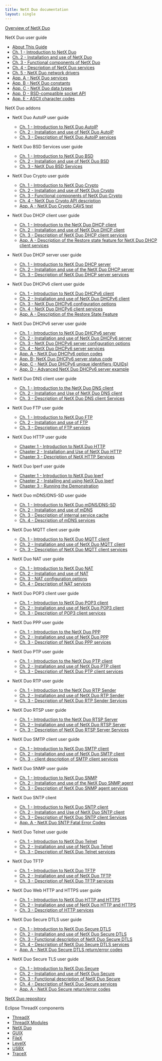 ```yaml
---
title: NetX Duo documentation
layout: single
--- 
```


[Overview of NetX Duo](overview-netx-duo)

NetX Duo user guide
- [About This Guide](about-this-guide)
- [Ch. 1 - Introduction to NetX Duo](chapter1)
- [Ch. 2 - Installation and use of NetX Duo](chapter2)
- [Ch. 3 - Functional components of NetX Duo](chapter3)
- [Ch. 4 - Description of NetX Duo services](chapter4)
- [Ch. 5 - NetX Duo network drivers](chapter5)
- [App. A - NetX Duo services](appendix-a)
- [App. B - NetX Duo constants](appendix-b)
- [App. C - NetX Duo data types](appendix-c)
- [App. D - BSD-compatible socket API](appendix-d)
- [App. E - ASCII character codes](appendix-e)

NetX Duo addons
- NetX Duo AutoIP user guide
  - [Ch. 1 - Introduction to NetX Duo AutoIP](netx-duo-auto-ip/chapter1)
  - [Ch. 2 - Installation and use of NetX Duo AutoIP](netx-duo-auto-ip/chapter2)
  - [Ch. 3 - Description of NetX Duo AutoIP services](netx-duo-auto-ip/chapter3)

- NetX Duo BSD Services user guide
  - [Ch. 1 - Introduction to NetX Duo BSD](netx-duo-bsd/chapter1)
  - [Ch. 2 - Installation and use of NetX Duo BSD](netx-duo-bsd/chapter2)
  - [Ch. 3 - NetX Duo BSD Services](netx-duo-bsd/chapter3)

- NetX Duo Crypto user guide
  - [Ch. 1 - Introduction to NetX Duo Crypto](netx-duo-crypto/chapter1)
  - [Ch. 2 - Installation and use of NetX Duo Crypto](netx-duo-crypto/chapter2)
  - [Ch. 3 - Functional components of NetX Duo Crypto](netx-duo-crypto/chapter3)
  - [Ch. 4 - NetX Duo Crypto API description](netx-duo-crypto/chapter4)
  - [App. A - NetX Duo Crypto CAVS test](netx-duo-crypto/appendix-a)

- NetX Duo DHCP client user guide
  - [Ch. 1 - Introduction to the NetX Duo DHCP client](netx-duo-dhcp-client/chapter1)
  - [Ch. 2 - Installation and use of NetX Duo DHCP client](netx-duo-dhcp-client/chapter2)
  - [Ch. 3 - Description of NetX Duo DHCP client services](netx-duo-dhcp-client/chapter3)
  - [App. A - Description of the Restore state feature for NetX Duo DHCP client services](netx-duo-dhcp-client/appendix-a)

- NetX Duo DHCP server user guide
  - [Ch. 1 - Introduction to NetX Duo DHCP server](netx-duo-dhcp-server/chapter1)
  - [Ch. 2 - Installation and use of the NetX Duo DHCP server](netx-duo-dhcp-server/chapter2)
  - [Ch. 3 - Description of NetX Duo DHCP server services](netx-duo-dhcp-server/chapter3)

- NetX Duo DHCPv6 client user guide
  - [Ch. 1 - Introduction to NetX Duo DHCPv6 client](netx-duo-dhcpv6-client/chapter1)
  - [Ch. 2 - Installation and use of NetX Duo DHCPv6 client](netx-duo-dhcpv6-client/chapter2)
  - [Ch. 3 - NetX Duo DHCPv6 configuration options](netx-duo-dhcpv6-client/chapter3)
  - [Ch. 4 - NetX Duo DHCPv6 client services](netx-duo-dhcpv6-client/chapter4)
  - [App. A - Description of the Restore State Feature](netx-duo-dhcpv6-client/appendix-a)

- NetX Duo DHCPv6 server user guide
  - [Ch. 1 - Introduction to NetX Duo DHCPv6 server](netx-duo-dhcpv6-server/chapter1)
  - [Ch. 2 - Installation and use of NetX Duo DHCPv6 server](netx-duo-dhcpv6-server/chapter2)
  - [Ch. 3 - NetX Duo DHCPv6 server configuration options](netx-duo-dhcpv6-server/chapter3)
  - [Ch. 4 - NetX Duo DHCPv6 server services](netx-duo-dhcpv6-server/chapter4)
  - [App. A - NetX Duo DHCPv6 option codes](netx-duo-dhcpv6-server/appendix-a)
  - [App. B- NetX Duo DHCPv6 server status code](netx-duo-dhcpv6-server/appendix-b)
  - [App. C - NetX Duo DHCPv6 unique identifiers (DUIDs)](netx-duo-dhcpv6-server/appendix-c)
  - [App. D - Advanced NetX Duo DHCPv6 server example](netx-duo-dhcpv6-server/appendix-d)

- NetX Duo DNS client user guide
  - [Ch. 1 - Introduction to the NetX Duo DNS client](netx-duo-dns/chapter1)
  - [Ch. 2 - Installation and Use of NetX Duo DNS client](netx-duo-dns/chapter2)
  - [Ch. 3 - Description of NetX Duo DNS client Services](netx-duo-dns/chapter3)

- NetX Duo FTP user guide
  - [Ch. 1 - Introduction to NetX Duo FTP](netx-duo-ftp/chapter1)
  - [Ch. 2 - Installation and use of FTP](netx-duo-ftp/chapter2)
  - [Ch. 3 - Description of FTP services](netx-duo-ftp/chapter3)

- NetX Duo HTTP user guide
  - [Chapter 1 - Introduction to NetX Duo HTTP](netx-duo-http/Chapter1)
  - [Chapter 2 - Installation and Use of NetX Duo HTTP](netx-duo-http/Chapter2)
  - [Chapter 3 - Description of NetX HTTP Services](netx-duo-http/Chapter3)

- NetX Duo Iperf user guide
  - [Chapter 1 - Introduction to NetX Duo Iperf](netx-duo-iperf/chapter1)
  - [Chapter 2 - Installing and using NetX Duo Iperf](netx-duo-iperf/chapter2)
  - [Chapter 3 - Running the Demonstration](netx-duo-iperf/chapter3)

- NetX Duo mDNS/DNS-SD user guide
  - [Ch. 1 - Introduction to NetX Duo mDNS/DNS-SD](netx-duo-mdns/chapter1)
  - [Ch. 2 - Installation and use of mDNS](netx-duo-mdns/chapter2)
  - [Ch. 3 - Description of internal service cache](netx-duo-mdns/chapter3)
  - [Ch. 4 - Description of mDNS services](netx-duo-mdns/chapter4)

- NetX Duo MQTT client user guide
  - [Ch. 1 - Introduction to NetX Duo MQTT client](netx-duo-mqtt/chapter1)
  - [Ch. 2 - Installation and use of NetX Duo MQTT client](netx-duo-mqtt/chapter2)
  - [Ch. 3 - Description of NetX Duo MQTT client services](netx-duo-mqtt/chapter3)

- NetX Duo NAT user guide
  - [Ch. 1 - Introduction to NetX Duo NAT](netx-duo-nat/chapter1)
  - [Ch. 2 - Installation and use of NAT](netx-duo-nat/chapter2)
  - [Ch. 3 - NAT configuration options](netx-duo-nat/chapter3)
  - [Ch. 4 - Description of NAT services](netx-duo-nat/chapter4)

- NetX Duo POP3 client user guide
  - [Ch. 1 - Introduction to NetX Duo POP3 client](netx-duo-pop3-client/chapter1)
  - [Ch. 2 - Installation and use of NetX Duo POP3 client](netx-duo-pop3-client/chapter2)
  - [Ch. 3 - Description of POP3 client services](netx-duo-pop3-client/chapter3)

- NetX Duo PPP user guide
  - [Ch. 1 - Introduction to the NetX Duo PPP](netx-duo-ppp/chapter1)
  - [Ch. 2 - Installation and use of NetX Duo PPP](netx-duo-ppp/chapter2)
  - [Ch. 3 - Description of NetX Duo PPP services](netx-duo-ppp/chapter3)

- NetX Duo PTP user guide
  - [Ch. 1 - Introduction to the NetX Duo PTP client](netx-duo-ptp-client/chapter1)
  - [Ch. 2 - Installation and use of NetX Duo PTP client](netx-duo-ptp-client/chapter2)
  - [Ch. 3 - Description of NetX Duo PTP client services](netx-duo-ptp-client/chapter3)

- NetX Duo RTP user guide
  - [Ch. 1 - Introduction to the NetX Duo RTP Sender](netx-duo-rtp/chapter1)
  - [Ch. 2 - Installation and use of NetX Duo RTP Sender](netx-duo-rtp/chapter2)
  - [Ch. 3 - Description of NetX Duo RTP Sender Services](netx-duo-rtp/chapter3)

- NetX Duo RTSP user guide
  - [Ch. 1 - Introduction to the NetX Duo RTSP Server](netx-duo-rtsp/chapter1)
  - [Ch. 2 - Installation and use of NetX Duo RTSP Server](netx-duo-rtsp/chapter2)
  - [Ch. 3 - Description of NetX Duo RTSP Server Services](netx-duo-rtsp/chapter3)

- NetX Duo SMTP client user guide
  - [Ch. 1 - Introduction to NetX Duo SMTP client](netx-duo-smtp-client/chapter1)
  - [Ch. 2 - Installation and use of NetX Duo SMTP client](netx-duo-smtp-client/chapter2)
  - [Ch. 3 - client description of SMTP client services](netx-duo-smtp-client/chapter3)

- NetX Duo SNMP user guide
  - [Ch. 1 - Introduction to NetX Duo SNMP](netx-duo-snmp/chapter1)  
  - [Ch. 2 - Installation and use of the NetX Duo SNMP agent](netx-duo-snmp/chapter2)
  - [Ch. 3 - Description of NetX Duo SNMP agent services](netx-duo-snmp/chapter3)

- NetX Duo SNTP client
  - [Ch. 1 - Introduction to NetX Duo SNTP client](netx-duo-sntp-client/chapter1)
  - [Ch. 2 - Installation and Use of NetX Duo SNTP client](netx-duo-sntp-client/chapter2)
  - [Ch. 3 - Description of NetX Duo SNTP client Services](netx-duo-sntp-client/chapter3)
  - [App. A - NetX Duo SNTP Fatal Error Codes](netx-duo-sntp-client/appendix-a)

- NetX Duo Telnet user guide
  - [Ch. 1 - Introduction to NetX Duo Telnet](netx-duo-telnet/chapter1)
  - [Ch. 2 - Installation and use of NetX Duo Telnet](netx-duo-telnet/chapter2)
  - [Ch. 3 - Description of NetX Duo Telnet services](netx-duo-telnet/chapter3)

- NetX Duo TFTP
  - [Ch. 1 - Introduction to NetX Duo TFTP](netx-duo-tftp/chapter1)
  - [Ch. 2 - Installation and use of NetX Duo TFTP](netx-duo-tftp/chapter2)
  - [Ch. 3 - Description of NetX Duo TFTP services](netx-duo-tftp/chapter3)

- NetX Duo Web HTTP and HTTPS user guide
  - [Ch. 1 - Introduction to NetX Duo HTTP and HTTPS](netx-duo-web-http/chapter1)
  - [Ch. 2 - Installation and use of NetX Duo HTTP and HTTPS](netx-duo-web-http/chapter2)
  - [Ch. 3 - Description of HTTP services](netx-duo-web-http/chapter3)

- NetX Duo Secure DTLS user guide
  - [Ch. 1 - Introduction to NetX Duo Secure DTLS](netx-duo-secure-dtls/chapter1)
  - [Ch. 2 - Installation and use of NetX Duo Secure DTLS](netx-duo-secure-dtls/chapter2)
  - [Ch. 3 - Functional description of NetX Duo Secure DTLS](netx-duo-secure-dtls/chapter3)
  - [Ch. 4 - Description of NetX Duo Secure DTLS services](netx-duo-secure-dtls/chapter4)
  - [App. A - NetX Duo Secure DTLS return/error codes](netx-duo-secure-dtls/appendix-a)

- NetX Duo Secure TLS user guide
  - [Ch. 1 - Introduction to NetX Duo Secure](netx-duo-secure-tls/chapter1)
  - [Ch. 2 - Installation and use of NetX Duo Secure](netx-duo-secure-tls/chapter2)
  - [Ch. 3 - Functional description of NetX Duo Secure](netx-duo-secure-tls/chapter3)
  - [Ch. 4 - Description of NetX Duo Secure services](netx-duo-secure-tls/chapter4)
  - [App. A - NetX Duo Secure return/error codes](netx-duo-secure-tls/appendix-a)

[NetX Duo repository](https://github.com/eclipse-threadx/netxduo)


Eclipse ThreadX components
- [ThreadX](../threadx)
- [ThreadX Modules](../threadx-modules)
- [NetX Duo](../netx-duo)
- [GUIX](../guix)
- [FileX](../filex)
- [LevelX](../levelx)
- [USBX](../usbx)
- [TraceX](../tracex)
